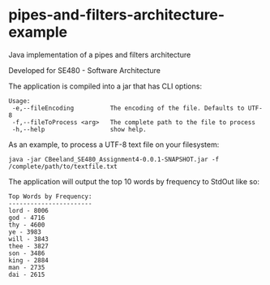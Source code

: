 # pipes-and-filters-architecture-example
Java implementation of a pipes and filters architecture

Developed for SE480 - Software Architecture

The application is compiled into a jar that has CLI options:
```
Usage: 
 -e,--fileEncoding          The encoding of the file. Defaults to UTF-8
 -f,--fileToProcess <arg>   The complete path to the file to process
 -h,--help                  show help.
```

As an example, to process a UTF-8 text file on your filesystem:

`java -jar CBeeland_SE480_Assignment4-0.0.1-SNAPSHOT.jar -f /complete/path/to/textfile.txt `

The application will output the top 10 words by frequency to StdOut like so:

```
Top Words by Frequency:
-----------------------
lord - 8006
god - 4716
thy - 4600
ye - 3983
will - 3843
thee - 3827
son - 3486
king - 2884
man - 2735
dai - 2615
```
